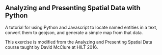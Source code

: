 
## Analyzing and Presenting Spatial Data with Python

A tutorial for using Python and Javascript to locate named entities in a text, convert them to geojson, and generate a simple map from that data.

This exercise is modified from the Analyzing and Presenting Spatial Data course taught by David McClure at HILT 2016.
